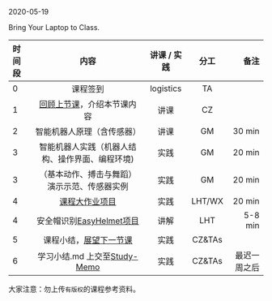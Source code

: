 2020-05-19

Bring Your Laptop to Class. 

| 时间段   |  内容     |  讲课 / 实践     |   分工  |   备注       |
| :---     | :----:    |   :----:    |    :----:    |       ---: |
|   0      | 课程签到     |  logistics   |     TA     |        |
|   1      | [回顾上节课](../WW13/WW13-stis-plan.md)，介绍本节课内容 |    讲课     |   CZ   |      |
|   2      | 智能机器人原理（含传感器）  |  讲课    |    GM    |    30 min     |
|   3      | 智能机器人实践（机器人结构、操作界面、编程环境)  |  实践    |    GM    |    20 min     |
|   3      | （基本动作、搏击与舞蹈）演示示范、传感器实例  |  实践    |    GM    |    20 min     |
|   4      | [课程大作业项目 ](../../Course-Projects/README.md)  |  实践    |   LHT/WX   |    20 min    |
|   4      | 安全帽识别[EasyHelmet项目](../../Course-Projects/easyHelmet.md) |   讲解   |  LHT |  5-8 min |
|   5      | 课程小结，[展望下一节课](../WW15/WW15-stis-plan.md)   |  实践    |     CZ&TAs     |      |
|   6      | 学习小结.md 上交至[Study-Memo](../../Study-Memo)   |  实践    |     CZ&TAs     |   最迟一周之后     |


大家注意：勿上传``有版权``的课程参考资料。
